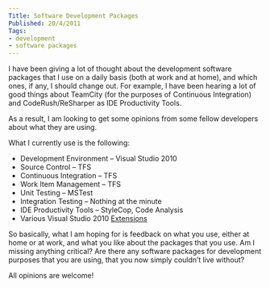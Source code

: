```yaml
---
Title: Software Development Packages
Published: 20/4/2011
Tags:
- development
- software packages
---
```


I have been giving a lot of thought about the development software packages that I use on a daily basis (both at work and at home), and which ones, if any, I should change out. For example, I have been hearing a lot of good things about TeamCity (for the purposes of Continuous Integration) and CodeRush/ReSharper as IDE Productivity Tools.

As a result, I am looking to get some opinions from some fellow developers about what they are using.

What I currently use is the following:

- Development Environment – Visual Studio 2010
- Source Control – TFS
- Continuous Integration – TFS
- Work Item Management – TFS
- Unit Testing – MSTest
- Integration Testing – Nothing at the minute
- IDE Productivity Tools – StyleCop, Code Analysis
- Various Visual Studio 2010 [Extensions](http://www.gep13.co.uk/blog/visual-studio-2010-extensions)

So basically, what I am hoping for is feedback on what you use, either at home or at work, and what you like about the packages that you use. Am I missing anything critical? Are there any software packages for development purposes that you are using, that you now simply couldn’t live without?

All opinions are welcome!
